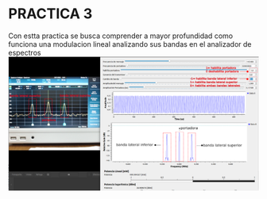 # PRACTICA 3
Con  estta practica se busca comprender a mayor profundidad como funciona una modulacion lineal analizando sus bandas en el analizador de espectros 
![Descripción](Practica_3/imagnes/descarga.png)
